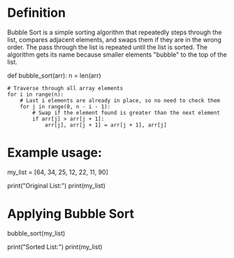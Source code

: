 # Definition
Bubble Sort is a simple sorting algorithm that repeatedly steps through the list, compares adjacent elements, and swaps them if they are in the wrong order. The pass through the list is repeated until the list is sorted. The algorithm gets its name because smaller elements "bubble" to the top of the list.

def bubble_sort(arr):
    n = len(arr)

    # Traverse through all array elements
    for i in range(n):
        # Last i elements are already in place, so no need to check them
        for j in range(0, n - i - 1):
            # Swap if the element found is greater than the next element
            if arr[j] > arr[j + 1]:
                arr[j], arr[j + 1] = arr[j + 1], arr[j]

# Example usage:
my_list = [64, 34, 25, 12, 22, 11, 90]

print("Original List:")
print(my_list)

# Applying Bubble Sort
bubble_sort(my_list)

print("Sorted List:")
print(my_list)
